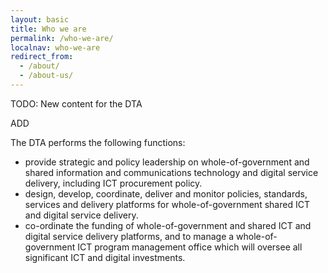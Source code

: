 ```yaml
---
layout: basic
title: Who we are
permalink: /who-we-are/
localnav: who-we-are
redirect_from:
  - /about/
  - /about-us/
---
```


TODO: New content for the DTA


ADD

The DTA performs the following functions:

- provide strategic and policy leadership on whole-of-government and shared information and communications technology and digital service delivery, including ICT procurement policy.
- design, develop, coordinate, deliver and monitor policies, standards, services and delivery platforms for whole-of-government shared ICT and digital service delivery.
- co-ordinate the funding of whole-of-government and shared ICT and digital service delivery platforms, and to manage a whole-of-government ICT program management office which will oversee all significant ICT and digital investments.
